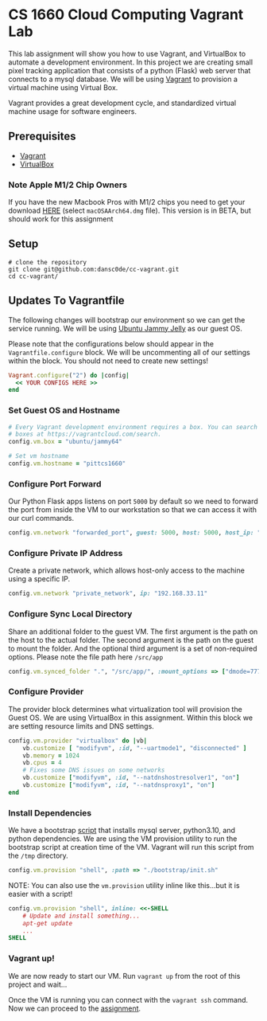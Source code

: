 # CS 1660 Cloud Computing Vagrant Lab
This lab assignment will show you how to use Vagrant, and VirtualBox to automate a development environment. In this project we are creating small pixel tracking application that consists of a python (Flask) web server that connects to a mysql database. We will be using [Vagrant](https://developer.hashicorp.com/vagrant/docs) to provision a virtual machine using Virtual Box.

Vagrant provides a great development cycle, and standardized virtual machine usage for software engineers.

## Prerequisites
- [Vagrant](https://developer.hashicorp.com/vagrant/docs/installation)
- [VirtualBox](https://www.virtualbox.org/wiki/Downloads)

### Note Apple M1/2 Chip Owners
If you have the new Macbook Pros with M1/2 chips you need to get your download [HERE](https://download.virtualbox.org/virtualbox/7.0.0_BETA3/) (select `macOSAArch64.dmg` file). This version is in BETA, but should work for 
this assignment

## Setup
```shell
# clone the repository
git clone git@github.com:dansc0de/cc-vagrant.git
cd cc-vagrant/
```

## Updates To Vagrantfile
The following changes will bootstrap our environment so we can get the service running. We will be using [Ubuntu Jammy Jelly](https://releases.ubuntu.com/jammy/) as our guest OS. 

Please note that the configurations below should appear in the `Vagrantfile.configure` block. We will be uncommenting all of our settings within the block. You should not need 
to create new settings!
```ruby
Vagrant.configure("2") do |config|
  << YOUR CONFIGS HERE >>
end
```

### Set Guest OS and Hostname 

```ruby
# Every Vagrant development environment requires a box. You can search for
# boxes at https://vagrantcloud.com/search.
config.vm.box = "ubuntu/jammy64"

# Set vm hostname
config.vm.hostname = "pittcs1660"
```

### Configure Port Forward

Our Python Flask apps listens on port `5000` by default so we need to forward the port from
inside the VM to our workstation so that we can access it with our curl commands.

```ruby
config.vm.network "forwarded_port", guest: 5000, host: 5000, host_ip: "127.0.0.1"
```

### Configure Private IP Address
Create a private network, which allows host-only access to the machine using a specific IP.

```ruby
config.vm.network "private_network", ip: "192.168.33.11"
```

### Configure Sync Local Directory
Share an additional folder to the guest VM. The first argument is the path on the host to the actual folder. 
The second argument is the path on the guest to mount the folder. And the optional third argument is a set of non-required options.
Please note the file path here `/src/app`
```ruby
config.vm.synced_folder ".", "/src/app/", :mount_options => ["dmode=777", "fmode=666"]
```

### Configure Provider
The provider block determines what virtualization tool will provision the Guest OS. We are using VirtualBox in this assignment. Within this block 
we are setting resource limits and DNS settings. 

```ruby
config.vm.provider "virtualbox" do |vb|
    vb.customize [ "modifyvm", :id, "--uartmode1", "disconnected" ]
    vb.memory = 1024
    vb.cpus = 4
    # Fixes some DNS issues on some networks
    vb.customize ["modifyvm", :id, "--natdnshostresolver1", "on"]
    vb.customize ["modifyvm", :id, "--natdnsproxy1", "on"]
end
```

### Install Dependencies
We have a bootstrap [script](./bootstrap/init.sh) that installs mysql server, python3.10, and python dependencies. 
We are using the VM provision utility to run the bootstrap script at creation time of the VM. Vagrant will run this script 
from the `/tmp` directory.

```ruby
config.vm.provision "shell", :path => "./bootstrap/init.sh"
```

NOTE: You can also use the `vm.provision` utility inline like this...but it is easier with a script!

```ruby
config.vm.provision "shell", inline: <<-SHELL
    # Update and install something...
    apt-get update
    ...    
SHELL
```

### Vagrant up!
We are now ready to start our VM. Run `vagrant up` from the root of this project and wait...

Once the VM is running you can connect with the `vagrant ssh` command. Now we can proceed to the [assignment](./docs/assignment.md).
